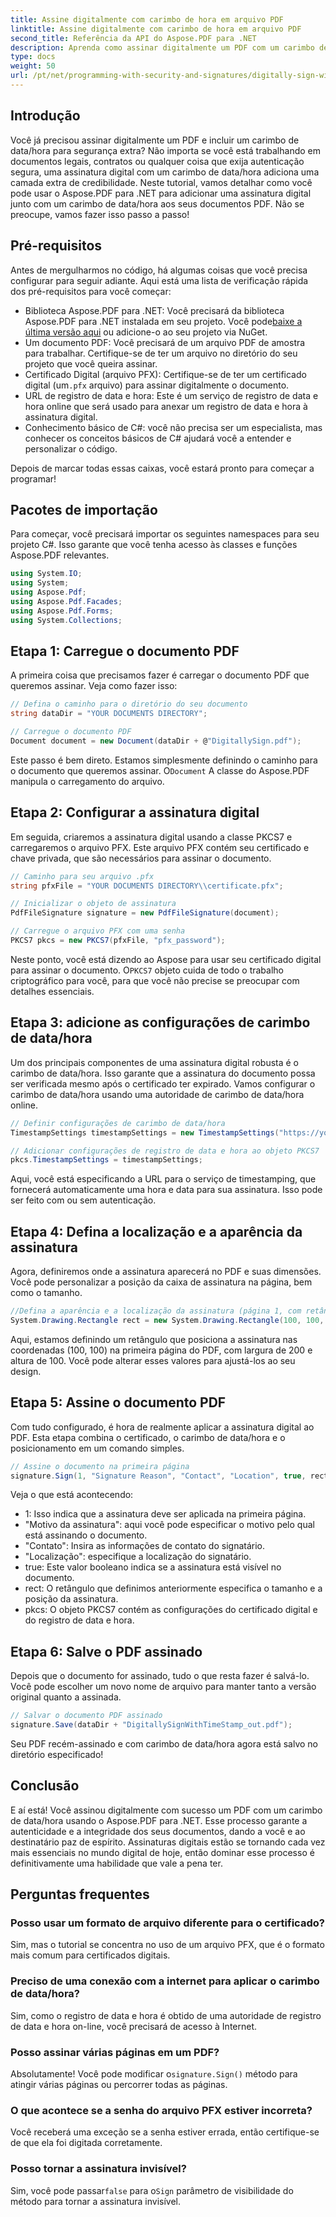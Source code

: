 ```yaml
---
title: Assine digitalmente com carimbo de hora em arquivo PDF
linktitle: Assine digitalmente com carimbo de hora em arquivo PDF
second_title: Referência da API do Aspose.PDF para .NET
description: Aprenda como assinar digitalmente um PDF com um carimbo de data/hora usando o Aspose.PDF para .NET. Este guia passo a passo abrange pré-requisitos, configuração de certificado, carimbo de data/hora e muito mais.
type: docs
weight: 50
url: /pt/net/programming-with-security-and-signatures/digitally-sign-with-time-stamp/
---
```

## Introdução

Você já precisou assinar digitalmente um PDF e incluir um carimbo de data/hora para segurança extra? Não importa se você está trabalhando em documentos legais, contratos ou qualquer coisa que exija autenticação segura, uma assinatura digital com um carimbo de data/hora adiciona uma camada extra de credibilidade. Neste tutorial, vamos detalhar como você pode usar o Aspose.PDF para .NET para adicionar uma assinatura digital junto com um carimbo de data/hora aos seus documentos PDF. Não se preocupe, vamos fazer isso passo a passo!

## Pré-requisitos

Antes de mergulharmos no código, há algumas coisas que você precisa configurar para seguir adiante. Aqui está uma lista de verificação rápida dos pré-requisitos para você começar:

-  Biblioteca Aspose.PDF para .NET: Você precisará da biblioteca Aspose.PDF para .NET instalada em seu projeto. Você pode[baixe a última versão aqui](https://releases.aspose.com/pdf/net/) ou adicione-o ao seu projeto via NuGet.
- Um documento PDF: Você precisará de um arquivo PDF de amostra para trabalhar. Certifique-se de ter um arquivo no diretório do seu projeto que você queira assinar.
-  Certificado Digital (arquivo PFX): Certifique-se de ter um certificado digital (um`.pfx` arquivo) para assinar digitalmente o documento.
- URL de registro de data e hora: Este é um serviço de registro de data e hora online que será usado para anexar um registro de data e hora à assinatura digital. 
- Conhecimento básico de C#: você não precisa ser um especialista, mas conhecer os conceitos básicos de C# ajudará você a entender e personalizar o código.

Depois de marcar todas essas caixas, você estará pronto para começar a programar!

## Pacotes de importação

Para começar, você precisará importar os seguintes namespaces para seu projeto C#. Isso garante que você tenha acesso às classes e funções Aspose.PDF relevantes.

```csharp
using System.IO;
using System;
using Aspose.Pdf;
using Aspose.Pdf.Facades;
using Aspose.Pdf.Forms;
using System.Collections;
```

## Etapa 1: Carregue o documento PDF

A primeira coisa que precisamos fazer é carregar o documento PDF que queremos assinar. Veja como fazer isso:

```csharp
// Defina o caminho para o diretório do seu documento
string dataDir = "YOUR DOCUMENTS DIRECTORY";

// Carregue o documento PDF
Document document = new Document(dataDir + @"DigitallySign.pdf");
```

 Este passo é bem direto. Estamos simplesmente definindo o caminho para o documento que queremos assinar. O`Document` A classe do Aspose.PDF manipula o carregamento do arquivo.

## Etapa 2: Configurar a assinatura digital

Em seguida, criaremos a assinatura digital usando a classe PKCS7 e carregaremos o arquivo PFX. Este arquivo PFX contém seu certificado e chave privada, que são necessários para assinar o documento.

```csharp
// Caminho para seu arquivo .pfx
string pfxFile = "YOUR DOCUMENTS DIRECTORY\\certificate.pfx";

// Inicializar o objeto de assinatura
PdfFileSignature signature = new PdfFileSignature(document);

// Carregue o arquivo PFX com uma senha
PKCS7 pkcs = new PKCS7(pfxFile, "pfx_password");
```

 Neste ponto, você está dizendo ao Aspose para usar seu certificado digital para assinar o documento. O`PKCS7` objeto cuida de todo o trabalho criptográfico para você, para que você não precise se preocupar com detalhes essenciais.

## Etapa 3: adicione as configurações de carimbo de data/hora

Um dos principais componentes de uma assinatura digital robusta é o carimbo de data/hora. Isso garante que a assinatura do documento possa ser verificada mesmo após o certificado ter expirado. Vamos configurar o carimbo de data/hora usando uma autoridade de carimbo de data/hora online.

```csharp
// Definir configurações de carimbo de data/hora
TimestampSettings timestampSettings = new TimestampSettings("https://your_timestamp_url", "usuário:senha");

// Adicionar configurações de registro de data e hora ao objeto PKCS7
pkcs.TimestampSettings = timestampSettings;
```

Aqui, você está especificando a URL para o serviço de timestamping, que fornecerá automaticamente uma hora e data para sua assinatura. Isso pode ser feito com ou sem autenticação.

## Etapa 4: Defina a localização e a aparência da assinatura

Agora, definiremos onde a assinatura aparecerá no PDF e suas dimensões. Você pode personalizar a posição da caixa de assinatura na página, bem como o tamanho.

```csharp
//Defina a aparência e a localização da assinatura (página 1, com retângulo especificado)
System.Drawing.Rectangle rect = new System.Drawing.Rectangle(100, 100, 200, 100);
```

Aqui, estamos definindo um retângulo que posiciona a assinatura nas coordenadas (100, 100) na primeira página do PDF, com largura de 200 e altura de 100. Você pode alterar esses valores para ajustá-los ao seu design.

## Etapa 5: Assine o documento PDF

Com tudo configurado, é hora de realmente aplicar a assinatura digital ao PDF. Esta etapa combina o certificado, o carimbo de data/hora e o posicionamento em um comando simples.

```csharp
// Assine o documento na primeira página
signature.Sign(1, "Signature Reason", "Contact", "Location", true, rect, pkcs);
```

Veja o que está acontecendo:
- 1: Isso indica que a assinatura deve ser aplicada na primeira página.
- "Motivo da assinatura": aqui você pode especificar o motivo pelo qual está assinando o documento.
- "Contato": Insira as informações de contato do signatário.
- "Localização": especifique a localização do signatário.
- true: Este valor booleano indica se a assinatura está visível no documento.
- rect: O retângulo que definimos anteriormente especifica o tamanho e a posição da assinatura.
- pkcs: O objeto PKCS7 contém as configurações do certificado digital e do registro de data e hora.

## Etapa 6: Salve o PDF assinado

Depois que o documento for assinado, tudo o que resta fazer é salvá-lo. Você pode escolher um novo nome de arquivo para manter tanto a versão original quanto a assinada.

```csharp
// Salvar o documento PDF assinado
signature.Save(dataDir + "DigitallySignWithTimeStamp_out.pdf");
```

Seu PDF recém-assinado e com carimbo de data/hora agora está salvo no diretório especificado!

## Conclusão

E aí está! Você assinou digitalmente com sucesso um PDF com um carimbo de data/hora usando o Aspose.PDF para .NET. Esse processo garante a autenticidade e a integridade dos seus documentos, dando a você e ao destinatário paz de espírito. Assinaturas digitais estão se tornando cada vez mais essenciais no mundo digital de hoje, então dominar esse processo é definitivamente uma habilidade que vale a pena ter.

## Perguntas frequentes

### Posso usar um formato de arquivo diferente para o certificado?  
Sim, mas o tutorial se concentra no uso de um arquivo PFX, que é o formato mais comum para certificados digitais.

### Preciso de uma conexão com a internet para aplicar o carimbo de data/hora?  
Sim, como o registro de data e hora é obtido de uma autoridade de registro de data e hora on-line, você precisará de acesso à Internet.

### Posso assinar várias páginas em um PDF?  
 Absolutamente! Você pode modificar o`signature.Sign()` método para atingir várias páginas ou percorrer todas as páginas.

### O que acontece se a senha do arquivo PFX estiver incorreta?  
Você receberá uma exceção se a senha estiver errada, então certifique-se de que ela foi digitada corretamente.

### Posso tornar a assinatura invisível?  
 Sim, você pode passar`false` para o`Sign` parâmetro de visibilidade do método para tornar a assinatura invisível.